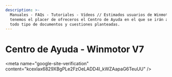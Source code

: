 ```yaml
---
description: >-
  Manuales - FAQs - Tutoriales - Vídeos // Estimados usuarios de Winmotor,
  tenemos el placer de ofreceros el Centro de Ayuda en el que se irán ampliando
  todo tipo de documentos y cuestiones planteadas.
---
```


# Centro de Ayuda - Winmotor V7

 &lt;meta name="google-site-verification" content="kcexIax6829XBgPLe2FzOeLADD4I\_kWZAapaG6TeuUU" /&gt;



